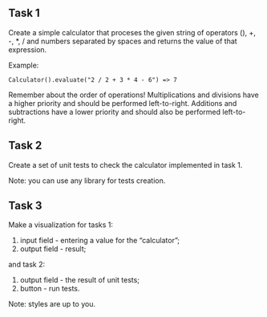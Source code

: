 ## Task 1
Create a simple calculator that proceses the given string of operators (), +, -, *, / and numbers separated by spaces and returns the value of that expression.

Example:
```
Calculator().evaluate("2 / 2 + 3 * 4 - 6") => 7
```
Remember about the order of operations! Multiplications and divisions have a higher priority and should be performed left-to-right. Additions and subtractions have a lower priority and should also be performed left-to-right.

## Task 2

Create a set of unit tests to check the calculator implemented in task 1.

Note: you can use any library for tests creation.

## Task 3

Make a visualization for tasks 1:
  1) input field - entering a value for the “calculator”;
  2) output field - result;


and task 2:
  1) output field - the result of unit tests;
  2) button - run tests.


 Note: styles are up to you.

